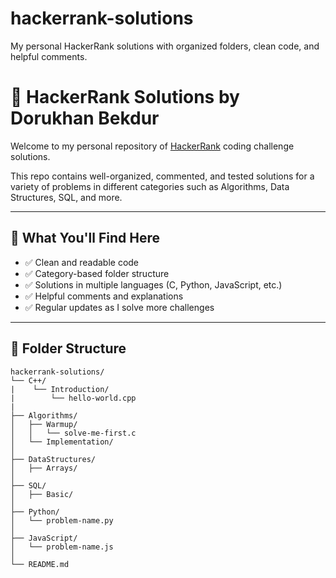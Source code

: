# hackerrank-solutions
My personal HackerRank solutions with organized folders, clean code, and helpful comments.

# 🚀 HackerRank Solutions by Dorukhan Bekdur

Welcome to my personal repository of [HackerRank](https://www.hackerrank.com/) coding challenge solutions.

This repo contains well-organized, commented, and tested solutions for a variety of problems in different categories such as Algorithms, Data Structures, SQL, and more.

---

## 🧠 What You'll Find Here

- ✅ Clean and readable code
- ✅ Category-based folder structure
- ✅ Solutions in multiple languages (C, Python, JavaScript, etc.)
- ✅ Helpful comments and explanations
- ✅ Regular updates as I solve more challenges

---

## 📁 Folder Structure
```
hackerrank-solutions/
└── C++/
|    └── Introduction/
|        └── hello-world.cpp
|
├── Algorithms/
│   ├── Warmup/
│   │   └── solve-me-first.c
│   └── Implementation/
│
├── DataStructures/
│   ├── Arrays/
│
├── SQL/
│   ├── Basic/
│
├── Python/
│   └── problem-name.py
│
├── JavaScript/
│   └── problem-name.js
│
└── README.md



